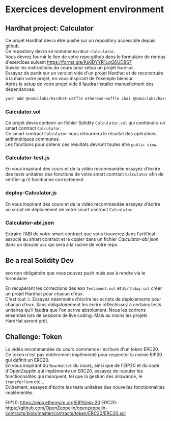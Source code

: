 # Exercices development environment

## Hardhat project: Calculator

Ce projet Hardhat devra être pushé sur un repository accessible depuis github.  
Ce repository devra se nommer `Hardhat-Calculator`.  
Vous devrez fournir le lien de votre repo github dans le formulaire de rendus d'exercices suivant https://forms.gle/Ks8DYYR1LqQ6UD8S7  
Suivez les instructions du cours pour setup un projet `Hardhat`.  
Essayez de partir sur un version vide d'un projet Hardhat et de reconstruire à la main votre projet, en vous inspirant de l'exemple biensur.  
Après le setup de votre projet vide il faudra installer manuellement des dépendances:

```zsh
yarn add @nomiclabs/hardhat-waffle ethereum-waffle chai @nomiclabs/hardhat-ethers ethers --dev
```

### Calculator.sol

Ce projet devra contenir un fichier Solidity `Calculator.sol` qui contiendra un smart contract `Calculator`.  
Ce smart contract `Calculator` nous retournera le résultat des opérations arithmétiques communes.  
Les fonctions pour obtenir ces résultats devront toutes être `public view`.

### Calculator-test.js

En vous inspirant des cours et de la vidéo recommandée essayez d'écrire des tests unitaires des fonctions de votre smart contract `Calculator` afin de vérifier qu'il fonctionne correctement.

### deploy-Calculator.js

En vous inspirant des cours et de la vidéo recommandée essayez d'écrire un script de déploiement de votre smart contract `Calculator`.

### Calculator-abi.json

Extraire l'ABI de votre smart contract que vous trouverez dans l'artificat associé au smart contract et la copier dans un fichier _Calculator-abi.json_ dans un dossier `abi` qui sera à la racine de votre repo.

## Be a real Solidity Dev

exo non obligatoire que vous pouvez push mais pas à rendre via le formulaire

En récupérant les corrections des exo `Testament.sol` et `Birthday.sol` créer un projet Hardhat pour chacun d'eux.  
C'est tout :).
Essayez néanmoins d'écrire les scripts de déploiements pour chacun d'eux.
Sans obligatoirement les écrire réfléchissez à certains tests unitaires qu'il faudra que l'on ecrive absolument.
Nous les écrirons ensemble lors de sessions de live coding. Mais au moins les projets HardHat seront prêt.

## Challenge: Token

La vidéo recommandée du cours commence l'écriture d'un token ERC20.  
Ce token n'est pas entièrement implémenté pour respecter la norme EIP20 qui définit un ERC20.  
En vous inspirant du `SmarWallet` du cours, ainsi que de l'EIP20 et du code d'OpenZepplin qui implémente un ERC20, essayez de rajouter les fonctionnalités qui manquent, tel que la gestion des allowance, le `transferForm` etc...  
Evidement, essayez d'écrire les tests unitaires des nouvelles fonctionnalités implémentés.

EIP20: https://eips.ethereum.org/EIPS/eip-20
ERC20: https://github.com/OpenZeppelin/openzeppelin-contracts/blob/master/contracts/token/ERC20/ERC20.sol
